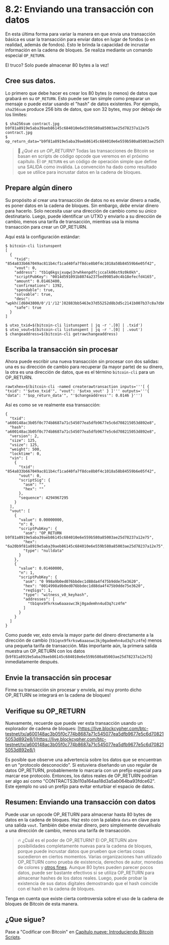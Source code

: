 # 8.2: Enviando una transacción con datos 

En esta última forma para variar la manera en que envia una transacción básica es usar la transacción para enviar datos en lugar de fondos (o en realidad, además de fondos). Esto le brinda la capacidad de incrustar información en la cadena de bloques. Se realiza mediante un comando especial `OP_RETURN`.

El truco? Solo puede almacenar 80 bytes a la vez!

## Cree sus datos.

Lo primero que debe hacer es crear los 80 bytes (o menos) de datos que grabará en su `OP_RETURN`. Esto puede ser tan simple como preparar un mensaje o puede estar usando el "hash" de datos existentes. Por ejemplo, `sha256sum` produce 256 bits de datos, que son 32 bytes, muy por debajo de los límites:

```
$ sha256sum contract.jpg
b9f81a8919e5aba39aeb86145c684010e6e559b580a85003ae25d78237a12e75  contract.jpg
$ op_return_data="b9f81a8919e5aba39aeb86145c684010e6e559b580a85003ae25d78237a12e75"
```
>:book: _¿Qué es un OP_RETURN?_ Todas las transacciones de Bitcoin se basan en scripts de código opcode que veremos en el próximo capítulo. El `OP_RETURN` es un código de operación simple que define una SALIDA como inválida. La convención ha dado como resultado que se utilice para incrustar datos en la cadena de bloques.


## Prepare algún dinero

Su propósito al crear una transacción de datos no es enviar dinero a nadie, es poner datos en la cadena de bloques. Sin embargo, _debe_ enviar dinero para hacerlo. Solo necesita usar una dirección de cambio como su _único_ destinatario. Luego, puede identificar un UTXO y enviarlo a su dirección de cambio, menos una tarifa de transacción, mientras usa la misma transacción para crear un OP_RETURN.

Aquí está la configuración estándar:
```
$ bitcoin-cli listunspent
[
  {
    "txid": "854a833b667049ac811b4cf1cad40fa7f8dce8b0f4c1018a58b84559b6e05f42",
    "vout": 0,
    "address": "tb1q6kgsjxuqwj3rwhkenpdfcjccalk06st9z0k0kh",
    "scriptPubKey": "0014d591091b8074a2375ed9985a9c4b18efecfd4165",
    "amount": 0.01463400,
    "confirmations": 1392,
    "spendable": true,
    "solvable": true,
    "desc": "wpkh([d6043800/0'/1'/12']02883bb5463e37d55252d8b3d5c2141b007b37c8a7db6211f75c955acc5ea325eb)#cjr03mru",
    "safe": true
  }
]

$ utxo_txid=$(bitcoin-cli listunspent | jq -r '.[0] | .txid')
$ utxo_vout=$(bitcoin-cli listunspent | jq -r '.[0] | .vout')
$ changeaddress=$(bitcoin-cli getrawchangeaddress)
```

## Escriba la transacción sin procesar 

Ahora puede escribir una nueva transacción sin procesar con dos salidas: una es su dirección de cambio para recuperar (la mayor parte) de su dinero, la otra es una dirección de datos, que es el término `bitcoin-cli` para un OP_RETURN.

```
rawtxhex=$(bitcoin-cli -named createrawtransaction inputs='''[ { "txid": "'$utxo_txid'", "vout": '$utxo_vout' } ]''' outputs='''{ "data": "'$op_return_data'", "'$changeaddress'": 0.0146 }''')
```

Así es como se ve realmente esa transacción:
```
{
  "txid": "a600148ac3b05f0c774b8687a71c545077ea5dfb9677e5c6d708215053d892e8",
  "hash": "a600148ac3b05f0c774b8687a71c545077ea5dfb9677e5c6d708215053d892e8",
  "version": 2,
  "size": 125,
  "vsize": 125,
  "weight": 500,
  "locktime": 0,
  "vin": [
    {
      "txid": "854a833b667049ac811b4cf1cad40fa7f8dce8b0f4c1018a58b84559b6e05f42",
      "vout": 0,
      "scriptSig": {
        "asm": "",
        "hex": ""
      },
      "sequence": 4294967295
    }
  ],
  "vout": [
    {
      "value": 0.00000000,
      "n": 0,
      "scriptPubKey": {
        "asm": "OP_RETURN b9f81a8919e5aba39aeb86145c684010e6e559b580a85003ae25d78237a12e75",
        "hex": "6a20b9f81a8919e5aba39aeb86145c684010e6e559b580a85003ae25d78237a12e75",
        "type": "nulldata"
      }
    },
    {
      "value": 0.01460000,
      "n": 1,
      "scriptPubKey": {
        "asm": "0 998a9b0ed076bbdec1d88da4f475b9dde75e3620",
        "hex": "0014998a9b0ed076bbdec1d88da4f475b9dde75e3620",
        "reqSigs": 1,
        "type": "witness_v0_keyhash",
        "addresses": [
          "tb1qnx9fkrksw6aaaswc3kj0gademhn4ud3q7cz4fm"
        ]
      }
    }
  ]
}

```
Como puede ver, esto envía la mayor parte del dinero directamente a la dirección de cambio (`tb1qnx9fkrksw6aaaswc3kj0gademhn4ud3q7cz4fm`) menos una pequeña tarifa de transacción. Más importante aún, la primera salida muestra un OP_RETURN con los datos (`b9f81a8919e5aba39aeb86145c684010e6e559b580a85003ae25d78237a12e75`) inmediatamente después.

## Envie la transacción sin procesar

Firme su transacción sin procesar y envíela, así muy pronto dicho OP_RETURN se integrará en la cadena de bloques!

## Verifique su OP_RETURN

Nuevamente, recuerde que puede ver esta transacción usando un explorador de cadena de bloques:
[https://live.blockcypher.com/btc-testnet/tx/a600148ac3b05f0c774b8687a71c545077ea5dfb9677e5c6d708215053d892e8/](https://live.blockcypher.com/btc-testnet/tx/a600148ac3b05f0c774b8687a71c545077ea5dfb9677e5c6d708215053d892e8/)

Es posible que observe una advertencia sobre los datos que se encuentran en un "protocolo desconocido". Si estuviera diseñando un uso regular de datos OP_RETURN, probablemente lo marcaría con un prefijo especial para marcar ese protocolo. Entonces, los datos reales de OP_RETURN podrían ser algo así como "CONTRACTS3b110a164aa18d3a5ab064ba93fdce62". Este ejemplo no usó un prefijo para evitar enturbiar el espacio de datos.

## Resumen: Enviando una transacción con datos

Puede usar un opcode OP_RETURN para almacenar hasta 80 bytes de datos en la cadena de bloques. Haz esto con la palabra `data` en clave para una salida `vout`. También debe enviar dinero, pero simplemente devuélvalo a una dirección de cambio, menos una tarifa de transacción.

>:fire: ¿Cuál es el poder de OP_RETURN? El OP_RETURN abre posibilidades completamente nuevas para la cadena de bloques, porque puede incrustar datos que prueben que ciertas cosas sucedieron en ciertos momentos. Varias organizaciones han utilizado OP_RETURN como prueba de existencia, derechos de autor, monedas de colores y [otros fines](https://en.bitcoin.it/wiki/OP_RETURN). Aunque 80 bytes pueden parecer pocos datos, puede ser bastante efectivos si se utiliza OP_RETURN para almacenar hashes de los datos reales. Luego, puede probar la existencia de sus datos digitales demostrando que el hash coincide con el hash en la cadena de bloques.

Tenga en cuenta que existe cierta controversia sobre el uso de la cadena de bloques de Bitcoin de esta manera.

## ¿Que sigue?

Pase a "Codificar con Bitcoin" en [Capítulo nueve: Introduciendo Bitcoin Scripts](09_0_Introduciendo_Bitcoin_Scripts.md).
